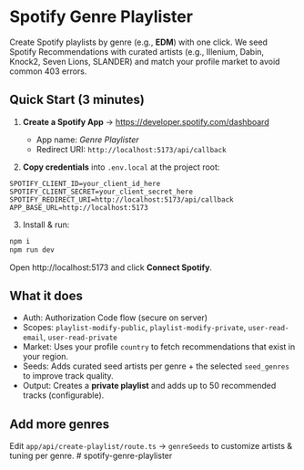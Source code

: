 # Spotify Genre Playlister

Create Spotify playlists by genre (e.g., **EDM**) with one click. We seed Spotify Recommendations with curated artists (e.g., Illenium, Dabin, Knock2, Seven Lions, SLANDER) and match your profile market to avoid common 403 errors.

## Quick Start (3 minutes)

1) **Create a Spotify App** → https://developer.spotify.com/dashboard  
   - App name: *Genre Playlister*
   - Redirect URI: `http://localhost:5173/api/callback`

2) **Copy credentials** into `.env.local` at the project root:

```
SPOTIFY_CLIENT_ID=your_client_id_here
SPOTIFY_CLIENT_SECRET=your_client_secret_here
SPOTIFY_REDIRECT_URI=http://localhost:5173/api/callback
APP_BASE_URL=http://localhost:5173
```

3) Install & run:

```bash
npm i
npm run dev
```

Open http://localhost:5173 and click **Connect Spotify**.

## What it does

- Auth: Authorization Code flow (secure on server)
- Scopes: `playlist-modify-public`, `playlist-modify-private`, `user-read-email`, `user-read-private`
- Market: Uses your profile `country` to fetch recommendations that exist in your region.
- Seeds: Adds curated seed artists per genre + the selected `seed_genres` to improve track quality.
- Output: Creates a **private playlist** and adds up to 50 recommended tracks (configurable).

## Add more genres

Edit `app/api/create-playlist/route.ts` → `genreSeeds` to customize artists & tuning per genre.
#   s p o t i f y - g e n r e - p l a y l i s t e r  
 